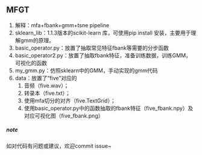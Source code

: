## MFGT ##
1. 解释：mfa+fbank+gmm+tsne pipeline
2. sklearn_lib：1.1.3版本的scikit-learn 库，可使用pip install 安装，主要用于理解gmm的原理。 
3. basic_operator.py：放置了抽取常见特征fbank等需要的分步函数
4. basic_operator2.py：放置了抽取fbank特征，准备训练数据，训练GMM，可视化的函数
5. my_gmm.py：仿照sklearn中的GMM，手动实现的gmm代码
6. data：放置了“five”对应的
    1. 音频（five.wav）；
    2. 转录本（five.txt）；
    3. 使用mfa切分的对齐（five.TextGrid）；
    4. 使用basic_operator.py中的函数抽取的fbank特征（five_fbank.npy）及对应可视化图（five_fbank.png）

##### note #####
如对代码有问题或建议，欢迎commit issue~